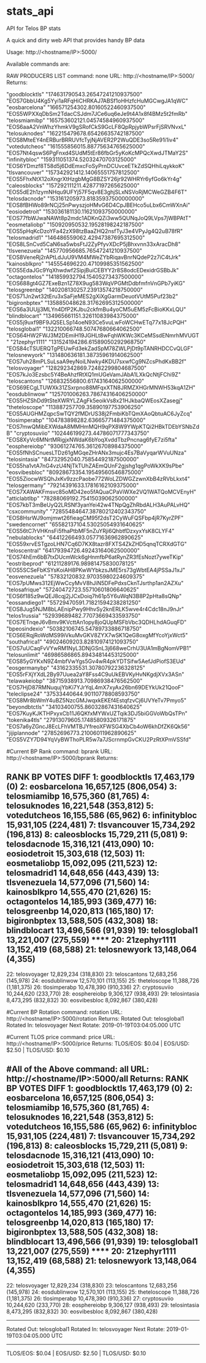 # stats_api
API for Telos BP stats

A quick and dirty web API that provides handy BP data

Usage:  http://<hostname/IP>:5000/<command>

Available commands are:

RAW PRODUCERS LIST
command: none
URL:  http://<hostname/IP>:5000/
Returns:

"goodblocktls" "174631790543.26547241210937500" "EOS7GbbU4Kg5Yyi1aRFqHiCHRKAJ7ABSf1oHHzfcHuMGCwgJA1qWC" "eosbarcelona" "166571254302.80160522460937500" "EOS5WPXXqDbSm2TdacCSJdm7JCe6uq6eJe9t4A1x8f4BMz5t2fmRb" "telosmiamibp" "165753602121.04574584960937500" "EOS6aaA2VnWhzYhmkV9gSRofCkS9GcLF8QpRpjybWPsrFjSRVNvxL" "telosuknodes" "162215479678.65426635742187500" "EOS8MteEY4nERBurBRRUVfcTyjNjAVER2P2WuQDE3so5Re91i1iv4" "votedutcheos" "161555856015.88775634765625000" "EOS7Nt4qswS6PgFnxd4SUdM5tEr86fbGr5yKoKcMPQcXwdJTMaY2S" "infinitybloc" "159311051374.52032470703125000" "EOS6YDmzf8T58d5j6DdEmxcFoSyPrnDCUvceETkZdSQHhiLqykkoK" "tlsvancouver" "157342921412.14065551757812500" "EOS5FhxNtX12oXngrXtHzgbMgG8BZSY26jr92WHRYr6yfGo6kYr4g" "caleosblocks" "157292111211.42877197265625000" "EOS5dE2h1zymNHqu9UFYj57F5qv8E3ghjSLxNSVoRjMCWeGZB4F6T" "telosdacnode" "153161205973.81835937500000000" "EOS8fBHWo89rNCj25nPwyszjoHMvG6D4CpJBEHco5uLbx6CmWXnAi" "eosiodetroit" "153036181130.11621093750000000" "EOS77fbWJwaNAWt8p2mdc1ADKnQZi3ww5QUNqJoQ9LVps7jWBPAtT" "eosmetaliobp" "150920950532.19528198242187500" "EOS5pHqKcDzoYFa42zX98tzBaaZHQ2nsfTyJ3e4VPyJg4Q2uB78fR" "telosmadrid1" "146486559062.42947387695312500" "EOS8LSnCvd5CaN6sa5wbsFtJ2ZyPfyvXDcP5jBhxvnn33xAracDh8" "tlsvenezuela" "145770956685.76547241210937500" "EOS8VeneRj2rAPtLdJuU9VM4MWeZYbRiqavBnrNQdeP2z7iC4tJrk" "kainosblkpro" "145554696220.47109985351562500" "EOS5EdaJGc9YqXhwdwf2SipjBuiCEBYY2r8S8odcEDexidrGSBbJk" "octagontelos" "141859932794.15405273437500000" "EOS688gt4GZ7ExeBzn1Z78X9ug583WqVPGMtDdbfmfnVnGPb7yiKG" "telosgreenbp" "140208130257.23913574218750000" "EOS71Jn2wt32tEru3xSaFjeMES2gXiXgGarmDeuotVUtM5Puf23b2" "bigironbptex" "135885048628.31762695312500000" "EOS6a3UUjj3MLYn4DfP2KJbu2ckfmBu4yoCM5uEM5zFcBioKKxLQU" "blindblocart" "134965661151.32611083984375000" "EOS5j9uxf9BF9JQSELSp14oeN93Ce5vuLwFoWCHwETq77x18JcPQH" "telosglobal1" "132210066748.50747680664062500" "EOS64HW2FWJ3M2DEmiH19JGHLt8wFqhWKWc3KCeMSsdENmrhMVUGT" "21zephyr1111" "131524194286.61589050292968750" "EOS84cTSUERQTgPEUwFd3ekZadSpM78ZWLPjDt9pTANRHDCCvQLGF" "telosnewyork" "131480636181.38735961914062500" "EOS7uh28mPLSuLsaA9eyNoiLNwky4KDU7sxwfCg9NZcsPhdKxBB2f" "telosvoyager" "128292342869.72482299804687500" "EOS7kJo3Ezsbc5Y4BeAhzfRtXQ1mUGeVamJAbA1LXkQcNtjFChi9Z" "teloscantons" "126832556800.61743164062500000" "EOS69ECgLTUWXk31ZSxrpno88MFqxXTN8JRMZXHGrMNWH53kqA1ZH" "eosdublinwow" "125701006263.78674316406250000" "EOS5HZShDd9tSteXWRYLZAgFk5eoikVs8x21HJkbaQWEosXZasegj" "theteloscope" "113887257709.35890197753906250" "EOS5AUGHMZqpcSwTQY2fMDrUS38j2FmbiKbTQmXAoQbtuAC6JyZcq" "tlosimperabp" "104783898282.63665771484375000" "EOS7mwQMibEXWdaA8MMHmMQH9qPX8W9YWpKTQi2HBkTDEbYSNbZdB" "cryptosuviio" "102446199273.44786071777343750" "EOS8XyVc6MNrtMRigjxNWdaK6bYoqXvddTbzPncnag6fyE7zi5fta" "eosphereiobp" "93061274765.36126708984375000" "EOS5fNhSCnuesLTDz61gMGqeZHrANx3mujc4Es7BaVyqarWVuUNza" "telosintasia" "84732952040.75854492187500000" "EOS5ha1vtA7nG4vzU4NjTkTUhZAEmQUnF2gjshg1qgPoWkXK9sPbe" "eosvibesbloc" "80928673354.19549560546875000" "EOS5ZiocwWSQhJxKv9zzcPaobe772WoLZDWGZzwnXbB4zRVbLkxt4" "telosgermany" "79214391633.17816162109375000" "EOS7XAWAKFmsvc85oMD42eo5fAQuaCPaViWXe2VQ1WATQoMCVEnyH" "atticlabtlbp" "78288069192.75415039062500000" "EOS7kbT3mBeUyQ2LRSNf3yanYei42w4TNpQgZhRbdALH3AuPALvHQ" "csxcommunity" "72855484647.38780212402343750" "EOS8HsrWJ9omjmwt26fieagCM95f2dsT2CyWuFQSFbp4jR7KyrZPF" "swedencornet" "65582137104.53025054931640625" "EOS56tC7rVHKnsFi5fhaPtbMF5nZuYRji6QhbtfDzxyxYsK8CLYF4" "nebulablocks" "64412266493.05771636962890625" "EOS59xrvESTgzoLHN7Cq6D7KX8tazr8FXTS4ZkZHD5qnqTCRXdGTG" "teloscentral" "64179394726.49243164062500000" "EOS74hEm6bB7txDUcmWck6gHnmfbP6atRynZR3fEsNozt7yweTKip" "eostribeprod" "61211289176.98981475830078125" "EOS5SCSeFbKSYsKoiAH8PKwWYbkzsJME5rs73gWbtEA4jPSSaJ1xJ" "eosvenezuela" "57832120832.97035980224609375" "EOS7pUMws312EjWwCcyMvV8hJiN5DFePdxsCknTJsrthp1an2AZXu" "telosafrique" "57240472723.55710601806640625" "EOS6f185z9wQEJ8cqj2jJCxDoiq7h61p5Y6uWqN3B8P2pHta8sQNp" "eossandiego1" "55729470591.71821594238281250" "EOS8Jug5NJM8bLAEnipPwy9HhvSy2knERLK5wve4r4Cdc18nJ9nJr" "telos1russia" "52939689482.77073669433593750" "EOS7ETnqeJ6vBmv9KVcttAn1opy8joQUpMSFbVbc3QDHLhdAGuqFD" "bpeosindexio" "50382106745.54789733886718750" "EOS6ERqjRoWdMS99iVkuMvGKV8ZYX7wSK1QeG8oxgMfYcoYjxWct5" "southafrica1" "49024609203.82810974121093750" "EOS7uUCaqFvVYwRM1NyL3DNjGSnL3j668weCrhU3UA1mBgNomVPB1" "telosunlimit" "46986586865.89434814453125000" "EOS85yGYKxN9Z4mbfVwYgs5Gv4wR4pkYDTSifw5AefJdPiofS3EUd" "eosgermanybp" "43162335531.30780792236328125" "EOS5rFXjYXdL2By97Uuea2aY8Fss4C9uUkEBVKyHvNKgdjXVx3ASn" "telawakeiobp" "38715938913.70986938476562500" "EOS7HjD87RMNuqujYbKi7YJrYqL4mX7xyAx26bn69DEYkUk21QooF" "teleclipse24" "37533440644.90110778808593750" "EOS8Mr8bWmY4uBZ5NzcGMJwqxkEKEf4EstqfzvCj6UVYeTv7Pmyo5" "beyondbtctls" "34103400755.86032867431640625" "EOS7KuyKJKTHPxyxCb11J6QKfxMYWxUZTqik3DJ5biGGVoWbQsTPn" "tokenika4tls" "27913079605.17485809326171875" "EOS7a6yZGncJ8EcLFhVMTBJYfreoXFWSG4XbCb4oW6khDfZK6Qk56" "jijiplannode" "27852696773.21006011962890625" "EOS5VZY7D94YqVyBWThoPLR5w7a7JScrnmpGvCKU2PzRtXPmVSSfd"

#Current BP Rank
command: bprank
URL:  http://<hostname/IP>:5000/bprank
Returns:

RANK BP VOTES DIFF
1: goodblocktls 17,463,179 (0)
2: eosbarcelona 16,657,125 (806,054)
3: telosmiamibp 16,575,360 (81,765)
4: telosuknodes 16,221,548 (353,812)
5: votedutcheos 16,155,586 (65,962)
6: infinitybloc 15,931,105 (224,481)
7: tlsvancouver 15,734,292 (196,813)
8: caleosblocks 15,729,211 (5,081)
9: telosdacnode 15,316,121 (413,090)
10: eosiodetroit 15,303,618 (12,503)
11: eosmetaliobp 15,092,095 (211,523)
12: telosmadrid1 14,648,656 (443,439)
13: tlsvenezuela 14,577,096 (71,560)
14: kainosblkpro 14,555,470 (21,626)
15: octagontelos 14,185,993 (369,477)
16: telosgreenbp 14,020,813 (165,180)
17: bigironbptex 13,588,505 (432,308)
18: blindblocart 13,496,566 (91,939)
19: telosglobal1 13,221,007 (275,559) ****
20: 21zephyr1111 13,152,419 (68,588)
21: telosnewyork 13,148,064 (4,355)
-------------------------
22: telosvoyager 12,829,234 (318,830)
23: teloscantons 12,683,256 (145,978)
24: eosdublinwow 12,570,101 (113,155)
25: theteloscope 11,388,726 (1,181,375)
26: tlosimperabp 10,478,390 (910,336)
27: cryptosuviio 10,244,620 (233,770)
28: eosphereiobp 9,306,127 (938,493)
29: telosintasia 8,473,295 (832,832)
30: eosvibesbloc 8,092,867 (380,428)

#Current BP Rotation
command: rotation
URL:  http://<hostname/IP>:5000/rotation
Returns:
Rotated Out: telosglobal1
Rotated In: telosvoyager
Next Rotate: 2019-01-19T03:04:05.000 UTC

#Current TLOS price
command: price
URL:  http://<hostname/IP>:5000/price
Returns:
TLOS/EOS: $0.04 | EOS/USD: $2.50 | TLOS/USD: $0.10

#All of the Above
command: all
URL:  http://<hostname/IP>:5000/all
Returns:
RANK BP VOTES DIFF
1: goodblocktls 17,463,179 (0)
2: eosbarcelona 16,657,125 (806,054)
3: telosmiamibp 16,575,360 (81,765)
4: telosuknodes 16,221,548 (353,812)
5: votedutcheos 16,155,586 (65,962)
6: infinitybloc 15,931,105 (224,481)
7: tlsvancouver 15,734,292 (196,813)
8: caleosblocks 15,729,211 (5,081)
9: telosdacnode 15,316,121 (413,090)
10: eosiodetroit 15,303,618 (12,503)
11: eosmetaliobp 15,092,095 (211,523)
12: telosmadrid1 14,648,656 (443,439)
13: tlsvenezuela 14,577,096 (71,560)
14: kainosblkpro 14,555,470 (21,626)
15: octagontelos 14,185,993 (369,477)
16: telosgreenbp 14,020,813 (165,180)
17: bigironbptex 13,588,505 (432,308)
18: blindblocart 13,496,566 (91,939)
19: telosglobal1 13,221,007 (275,559) ****
20: 21zephyr1111 13,152,419 (68,588)
21: telosnewyork 13,148,064 (4,355)
-------------------------
22: telosvoyager 12,829,234 (318,830)
23: teloscantons 12,683,256 (145,978)
24: eosdublinwow 12,570,101 (113,155)
25: theteloscope 11,388,726 (1,181,375)
26: tlosimperabp 10,478,390 (910,336)
27: cryptosuviio 10,244,620 (233,770)
28: eosphereiobp 9,306,127 (938,493)
29: telosintasia 8,473,295 (832,832)
30: eosvibesbloc 8,092,867 (380,428)

-----------------------
Rotated Out: telosglobal1
Rotated In: telosvoyager
Next Rotate: 2019-01-19T03:04:05.000 UTC

------------------------
TLOS/EOS: $0.04 | EOS/USD: $2.50 | TLOS/USD: $0.10
